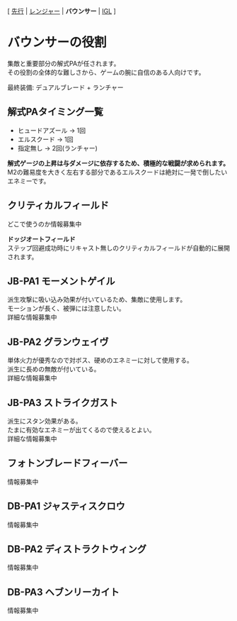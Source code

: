 [ [先行](Hunter.md) | [レンジャー](Ranger.md) | **バウンサー** | [IGL](IGL.md)  ]
# バウンサーの役割
集敵と重要部分の解式PAが任されます。  
その役割の全体的な難しさから、ゲームの腕に自信のある人向けです。  
  
最終装備: デュアルブレード + ランチャー  

## 解式PAタイミング一覧
- ヒュードアズール → 1回
- エルスクード → 1回
- 指定無し → 2回(ランチャー)

**解式ゲージの上昇は与ダメージに依存するため、積極的な戦闘が求められます。**  
M2の難易度を大きく左右する部分であるエルスクードは絶対に一発で倒したいエネミーです。  


## クリティカルフィールド
どこで使うのか情報募集中  

**ドッジオートフィールド**  
ステップ回避成功時にリキャスト無しのクリティカルフィールドが自動的に展開されます。  

## JB-PA1 モーメントゲイル
派生攻撃に吸い込み効果が付いているため、集敵に使用します。  
モーションが長く、被弾には注意したい。  
詳細な情報募集中  

## JB-PA2 グランウェイヴ
単体火力が優秀なので対ボス、硬めのエネミーに対して使用する。  
派生に長めの無敵が付いている。  
詳細な情報募集中  

## JB-PA3 ストライクガスト
派生にスタン効果がある。  
たまに有効なエネミーが出てくるので使えるとよい。  
詳細な情報募集中  

## フォトンブレードフィーバー
情報募集中

## DB-PA1 ジャスティスクロウ
情報募集中

## DB-PA2 ディストラクトウィング
情報募集中

## DB-PA3 ヘブンリーカイト
情報募集中
